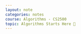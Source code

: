 ```yaml
---
layout: note
categories: notes
course: Algorithms - CS2500
topic: Algorithms Starts Here 🙉
---
```


